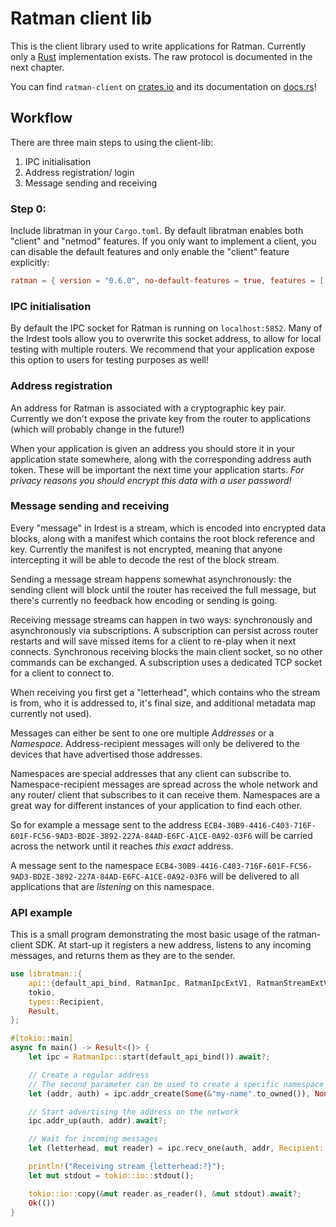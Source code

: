 # Ratman client lib

This is the client library used to write applications for Ratman.  Currently only a [Rust](https://rust-lang.org) implementation exists.  The raw protocol is documented in the next chapter.

You can find `ratman-client` on
[crates.io](https://crates.io/crates/ratman-client) and its documentation on
[docs.rs](https://docs.rs/ratman-client)!


## Workflow

There are three main steps to using the client-lib:

1. IPC initialisation
2. Address registration/ login
3. Message sending and receiving


### Step 0:

Include libratman in your `Cargo.toml`.  By default libratman enables both "client" and "netmod" features.  If you only want to implement a client, you can disable the default features and only enable the "client" feature explicitly:

```toml
ratman = { version = "0.6.0", no-default-features = true, features = [ "client "]}
```


### IPC initialisation

By default the IPC socket for Ratman is running on `localhost:5852`. Many of the Irdest tools allow you to overwrite this socket address, to allow for local testing with multiple routers.  We recommend that your application expose this option to users for testing purposes as well!


### Address registration

An address for Ratman is associated with a cryptographic key pair.  Currently we don't expose the private key from the router to applications (which will probably change in the future!)

When your application is given an address you should store it in your application state somewhere, along with the corresponding address auth token.  These will be important the next time your application starts.  *For privacy reasons you should encrypt this data with a user password!*


### Message sending and receiving

Every "message" in Irdest is a stream, which is encoded into encrypted data blocks, along with a manifest which contains the root block reference and key.  Currently the manifest is not encrypted, meaning that anyone intercepting it will be able to decode the rest of the block stream.

Sending a message stream happens somewhat asynchronously:  the sending client will block until the router has received the full message, but there's currently no feedback how encoding or sending is going.

Receiving message streams can happen in two ways: synchronously and asynchronously via subscriptions.  A subscription can persist across router restarts and will save missed items for a client to re-play when it next connects.  Synchronous receiving blocks the main client socket, so no other commands can be exchanged.  A subscription uses a dedicated TCP socket for a client to connect to.

When receiving you first get a "letterhead", which contains who the stream is from, who it is addressed to, it's final size, and additional metadata map currently not used).

Messages can either be sent to one ore multiple *Addresses* or a *Namespace*.  Address-recipient messages will only be delivered to the devices that have advertised those addresses.

Namespaces are special addresses that any client can subscribe to.  Namespace-recipient messages are spread across the whole network and any router/ client that subscribes to it can receive them.  Namespaces are a great way for different instances of your application to find each other.

So for example a message sent to the address `ECB4-30B9-4416-C403-716F-601F-FC56-9AD3-BD2E-3892-227A-84AD-E6FC-A1CE-0A92-03F6` will be carried across the network until it reaches _this exact_ address.

A message sent to the namespace
`ECB4-30B9-4416-C403-716F-601F-FC56-9AD3-BD2E-3892-227A-84AD-E6FC-A1CE-0A92-03F6` will be delivered to all applications that are _listening_ on this namespace.


### API example

This is a small program demonstrating the most basic usage of the ratman-client SDK.  At start-up it registers a new address, listens to any incoming messages, and returns them as they are to the sender.

```rust
use libratman::{
    api::{default_api_bind, RatmanIpc, RatmanIpcExtV1, RatmanStreamExtV1},
    tokio,
    types::Recipient,
    Result,
};

#[tokio::main]
async fn main() -> Result<()> {
    let ipc = RatmanIpc::start(default_api_bind()).await?;

    // Create a regular address
    // The second parameter can be used to create a specific namespace key
    let (addr, auth) = ipc.addr_create(Some(&"my-name".to_owned()), None).await?;

    // Start advertising the address on the network
    ipc.addr_up(auth, addr).await?;

    // Wait for incoming messages
    let (letterhead, mut reader) = ipc.recv_one(auth, addr, Recipient::Address(addr)).await?;

    println!("Receiving stream {letterhead:?}");
    let mut stdout = tokio::io::stdout();

    tokio::io::copy(&mut reader.as_reader(), &mut stdout).await?;
    Ok(())
}
```
